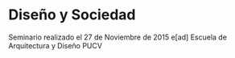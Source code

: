 # Diseño y Sociedad

Seminario realizado el 27 de Noviembre de 2015
e[ad] Escuela de Arquitectura y Diseño PUCV
